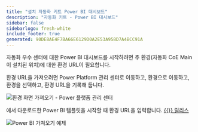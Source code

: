 ```yaml
---
title: "설치 자동화 키트 Power BI 대시보드"
description: "자동화 키트 - Power BI 대시보드"
sidebar: false
sidebarlogo: fresh-white
include_footer: true
generated: 90DE8AE4F7BA66E6129D0A2E53A958D7A4BCC91A
---
```


자동화 우수 센터에 대한 Power BI 대시보드를 시작하려면 주 환경(자동화 CoE Main이 설치된 위치)에 대한 환경 URL이 필요합니다.

환경 URL을 가져오려면 Power Platform 관리 센터로 이동하고, 환경으로 이동하고, 환경을 선택하고, 환경 URL을 기록해 둡니다.

![환경 화면 가져오기 - Power 플랫폼 관리 센터](/images/get-environment.png)

에서 다운로드한 Power BI 템플릿을 시작할 때 환경 URL을 입력합니다. [{{<product-name>}} 릴리스](https://github.com/microsoft/powercat-automation-kit/releases)

![Power BI 가져오기 예제](/images/power-bi-import.png)
